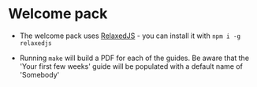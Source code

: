 Welcome pack
============

* The welcome pack uses [RelaxedJS](https://github.com/RelaxedJS/ReLaXed) - you can install it with `npm i -g relaxedjs`

* Running `make` will build a PDF for each of the guides. Be aware that the 'Your first few weeks' guide will be populated with a default name of 'Somebody'
